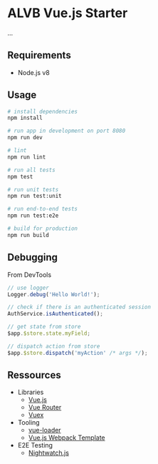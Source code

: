 # ALVB Vue.js Starter

...

## Requirements

- Node.js v8

## Usage

```sh
# install dependencies
npm install

# run app in development on port 8080
npm run dev

# lint
npm run lint

# run all tests
npm test

# run unit tests
npm run test:unit

# run end-to-end tests
npm run test:e2e

# build for production
npm run build
```

## Debugging

From DevTools

```javascript
// use logger
Logger.debug('Hello World!');

// check if there is an authenticated session
AuthService.isAuthenticated();

// get state from store
$app.$store.state.myField;

// dispatch action from store
$app.$store.dispatch('myAction' /* args */);
```

## Ressources

- Libraries
  - [Vue.js](https://vuejs.org/v2/guide/)
  - [Vue Router](https://router.vuejs.org/en/)
  - [Vuex](https://vuex.vuejs.org/en/)
- Tooling
  - [vue-loader](http://vuejs.github.io/vue-loader)
  - [Vue.js Webpack Template](http://vuejs-templates.github.io/webpack/)
- E2E Testing
  - [Nightwatch.js](http://nightwatchjs.org/)
